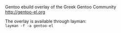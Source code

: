Gentoo ebuild overlay of the Greek Gentoo Community  
http://gentoo-el.org

The overlay is available through layman:  
```layman -f -a gentoo-el```
